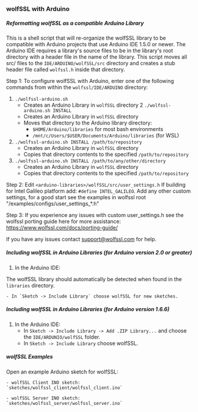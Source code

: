 ### wolfSSL with Arduino

##### Reformatting wolfSSL as a compatible Arduino Library
This is a shell script that will re-organize the wolfSSL library to be 
compatible with Arduino projects that use Arduino IDE 1.5.0 or newer. 
The Arduino IDE requires a library's source files to be in the library's root 
directory with a header file in the name of the library. This script moves all 
src/ files to the `IDE/ARDUINO/wolfSSL/src` directory and creates a stub header
file called `wolfssl.h` inside that directory.

Step 1: To configure wolfSSL with Arduino, enter one of the following commands
from within the `wolfssl/IDE/ARDUINO` directory:

1. `./wolfssl-arduino.sh`
    - Creates an Arduino Library in `wolfSSL` directory
2 `./wolfssl-arduino.sh INSTALL`
     - Creates an Arduino Library in `wolfSSL` directory
     - Moves that directory to the Arduino library directory:
       - `$HOME/Arduino/libraries` for most bash environments
       - `/mnt/c/Users/$USER/Documents/Arduino/libraries` (for WSL)
3. `./wolfssl-arduino.sh INSTALL /path/to/repository`
     - Creates an Arduino Library in `wolfSSL` directory
     - Copies that directory contents to the specified `/path/to/repository`
4. `./wolfssl-arduino.sh INSTALL /path/to/any/other/directory`
     - Creates an Arduino Library in `wolfSSL` directory
     - Copies that directory contents to the specified `/path/to/repository`

Step 2: Edit `<arduino-libraries>/wolfSSL/src/user_settings.h`
If building for Intel Galileo platform add: `#define INTEL_GALILEO`.
Add any other custom settings, for a good start see the examples in wolfssl root
"/examples/configs/user_settings_*.h"

Step 3: If you experience any issues with custom user_settings.h see the wolfssl
porting guide here for more assistance: https://www.wolfssl.com/docs/porting-guide/

If you have any issues contact support@wolfssl.com for help.

##### Including wolfSSL in Arduino Libraries (for Arduino version 2.0 or greater)

1. In the Arduino IDE:

The wolfSSL library should automatically be detected when found in the `libraries`
directory.

    - In `Sketch -> Include Library` choose wolfSSL for new sketches.


##### Including wolfSSL in Arduino Libraries (for Arduino version 1.6.6)

1. In the Arduino IDE:
    - In `Sketch -> Include Library -> Add .ZIP Library...` and choose the
        `IDE/ARDUNIO/wolfSSL` folder.
    - In `Sketch -> Include Library` choose wolfSSL.

##### wolfSSL Examples

Open an example Arduino sketch for wolfSSL:

	- wolfSSL Client INO sketch: `sketches/wolfssl_client/wolfssl_client.ino`

	- wolfSSL Server INO sketch: `sketches/wolfssl_server/wolfssl_server.ino`
